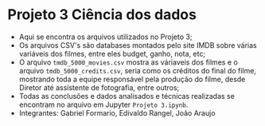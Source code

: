 # Projeto 3 Ciência dos dados
* Aqui se encontra os arquivos utilizados no Projeto 3;
* Os arquivos CSV's são databases montados pelo site IMDB sobre várias variáveis dos filmes, entre eles budget, ganho, nota, etc;
* O arquivo `tmdb_5000_movies.csv` mostra as váriaveis dos filmes e o arquivo `tmdb_5000_credits.csv`, seria como os créditos do final do filme, mostrando toda a equipe responsável pela produção do filme, desde Diretor até assistente de fotografia, entre outros;
* Todas as conclusões e dados analisados e técnicas realizadas se encontram no arquivo em Jupyter `Projeto 3.ipynb`.
* Integrantes: Gabriel Formario, Edivaldo Rangel, João Araujo
  
